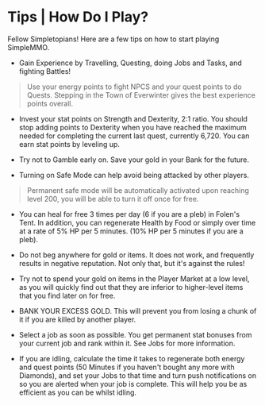 <h1> Tips | How Do I Play? </h1>

Fellow Simpletopians! Here are a few tips on how to start playing SimpleMMO.

- Gain Experience by Travelling, Questing, doing Jobs and Tasks, and fighting Battles! 
 > Use your energy points to fight NPCS and your quest points to do Quests. 
 > Stepping in the Town of Everwinter gives the best experience points overall.

- Invest your stat points on Strength and Dexterity, 2:1 ratio. You should stop adding points to Dexterity when you have reached the maximum needed for completing the current last quest, currently 6,720. You can earn stat points by leveling up. 

- Try not to Gamble early on. Save your gold in your Bank for the future.

- Turning on Safe Mode can help avoid being attacked by other players.
 > Permanent safe mode will be automatically activated upon reaching level 200, you will be able to turn it off once for free.

- You can heal for free 3 times per day (6 if you are a pleb) in Folen's Tent. In addition, you can regenerate Health by Food or simply over time at a rate of 5% HP per 5 minutes. (10% HP per 5 minutes if you are a pleb).

- Do not beg anywhere for gold or items. It does not work, and frequently results in negative reputation. Not only that, but it's against the rules!

- Try not to spend your gold on items in the Player Market at a low level, as you will quickly find out that they are inferior to higher-level items that you find later on for free.

- BANK YOUR EXCESS GOLD. This will prevent you from losing a chunk of it if you are killed by another player.

- Select a job as soon as possible. You get permanent stat bonuses from your current job and rank within it. See Jobs for more information.


- If you are idling, calculate the time it takes to regenerate both energy and quest points (50 Minutes if you haven't bought any more with Diamonds), and set your Jobs to that time and turn push notifications on so you are alerted when your job is complete. This will help you be as efficient as you can be whilst idling.
